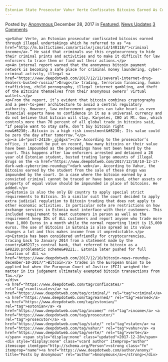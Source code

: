 ```yaml
---
Estonian State Prosecutor Vahur Verte Confiscates Bitcoins Earned As Criminal Income."
---
```

<article class="post-listing post-24136 post type-post status-publish format-standard has-post-thumbnail hentry  tag-confiscates tag-criminal tag-earned tag-estonian tag-income tag-prosecutor tag-state tag-vahur tag-verte">
    <div class="post-inner">
        <span>Posted by: <a href="https://www.deepdotweb.com/author/anony/" title="">Anonymous </a></span>
    <span>December 28, 2017</span>
    <span>in <a href="https://www.deepdotweb.com/category/deepdot-news/" rel="category tag">Featured</a>, <a href="https://www.deepdotweb.com/category/news-updates/" rel="category tag">News Updates</a></span>
    <span><a href="https://www.deepdotweb.com/2017/12/28/estonian-state-prosecutor-vahur-verte-confiscates-bitcoins-earned-criminal-income/#comments">3 Comments</a></span>
    </p>
    <div class="clear"></div>
    
    <p>Vahur Verte, an Estonian prosecutor confiscated bitcoins earned through illegal undertakings which he referred to as “<a href="http://m.baltictimes.com/article/jcms/id/140118/">criminal income</a>.” He said that criminals use this cryptocurrency to hide their criminal prints and activities and to make it difficult for law enforcers to trace them or find out their actions.</p>
    <p>An internal report warned that the anonymous bitcoin payment network is becoming a safe place for criminal money laundering, cyber-criminal activity, illegal <a href="https://www.deepdotweb.com/2017/12/11/several-internet-drug-dealers-busted-russia/">Drugs</a> trading, terrorism financing, human trafficking, child pornography, illegal internet gambling, and theft of the Bitcoins themselves from their anonymous owners’ virtual wallets.</p>
    <p>From the report, it’s evident that bitcoin combines cryptography and a peer-to-peer architecture to avoid a central regulatory authority. However, law enforcement agencies can take heart as even financial experts have no confidence in it as a universal currency and do not believe that bitcoin will stay. Karpeles, CEO at Mt. Gox, which controls more than 70 percent of all global trade in bitcoins said, “If people want to stay safe, don’t buy bitcoin right now&#8230;..Bitcoin is a high risk investment&#8230;. Its value could be zero the day after tomorrow.”</p>
    <p><a id="post-24136-_gjdgxs"></a> According to the prosecutor’s office, it cannot be put on record, how many bitcoins or their value have been impounded as the proceedings have not been heard by the court. This happens after law enforcers arrested and detained a 28 year old Estonian student, busted trading large amounts of illegal drugs on the <a href="https://www.deepdotweb.com/2017/12/10/10-12-17-dark-web-cybercrime-roundup/">dark web</a>. According to Vahur, the Bitcoins earned by the student from the sale of these drugs was impounded by the court. In a case where the bitcoin earned by a convicted criminal cannot be traced or have been used, other assets or property of equal value should be impounded in place of bitcoins. He added.</p>
    <p>Estonia is also the only EU country to apply special strict requirements to Bitcoin. In a similar suit the court decided to apply extra judicial regulation to Bitcoin trading that does not apply to other economic activities. In particular note are restrictions on how exchange services in Estonia must interface with their customers. This included requirement to meet customers in person as well as the requirement keep IDs of ALL customers and report anyone who trade more than 1,000 Euros in a month while the normal reporting limit is 15,000 euros. The use of Bitcoins in Estonia is also spread as its value changes a lot and this makes income from it unpredictable.</p>
    <p>Estonia has been considered unfriendly for cryptocurrencies, tracing back to January 2014 from a statement made by the country&#8217;s central bank, that referred to bitcoin as a &#8220;problematic scheme&#8221;. Estonia later pushed for full taxation of ALL <a href="https://www.deepdotweb.com/2017/12/10/bitcoin-news-roundup-december-10-2017/">Bitcoin</a> trades in the European Union to be applied but when the European Court of Justice (ECJ) weighed the matter in its judgement ultimately exempted bitcoin transactions from Tax.</p>
    </div>
    <a href="https://www.deepdotweb.com/tag/confiscates/" rel="tag">confiscates</a> <a href="https://www.deepdotweb.com/tag/criminal/" rel="tag">criminal</a> <a href="https://www.deepdotweb.com/tag/earned/" rel="tag">earned</a> <a href="https://www.deepdotweb.com/tag/estonian/" rel="tag">estonian</a> <a href="https://www.deepdotweb.com/tag/income/" rel="tag">income</a> <a href="https://www.deepdotweb.com/tag/prosecutor/" rel="tag">prosecutor</a> <a href="https://www.deepdotweb.com/tag/state/" rel="tag">state</a> <a href="https://www.deepdotweb.com/tag/vahur/" rel="tag">vahur</a> <a href="https://www.deepdotweb.com/tag/verte/" rel="tag">verte</a></span> <span style="display:none" class="updated">2017-12-28</span>
    <div style="display:none" class="vcard author" itemprop="author" itemscope itemtype="http://schema.org/Person"><strong class="fn" itemprop="name"><a href="https://www.deepdotweb.com/author/anony/" title="Posts by Anonymous" rel="author">Anonymous</a></strong></div>
    
